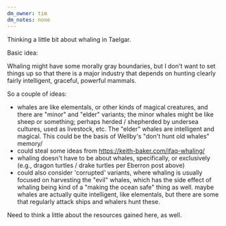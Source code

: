 ```yaml
---
dm_owner: tim
dm_notes: none
---
```


Thinking a little bit about whaling in Taelgar.

Basic idea:

Whaling might have some morally gray boundaries, but I don't want to set things up so that there is a major industry that depends on hunting clearly fairly intelligent, graceful, powerful mammals. 

So a couple of ideas:
- whales are like elementals, or other kinds of magical creatures, and there are "minor" and "elder" variants; the minor whales might be like sheep or something; perhaps herded / shepherded by undersea cultures, used as livestock, etc. The "elder" whales are intelligent and magical. This could be the basis of Wellby's "don't hunt old whales" memory/
- could steal some ideas from https://keith-baker.com/ifaq-whaling/
- whaling doesn't have to be about whales, specifically, or exclusively (e.g., dragon turtles / drake turtles per Eberron post above)
- could also consider 'corrupted' variants, where whaling is usually focused on harvesting the "evil" whales, which has the side effect of whaling being kind of a "making the ocean safe" thing as well. maybe whales are actually quite intelligent, like elementals, but there are some that regularly attack ships and whalers hunt these.

Need to think a little about the resources gained here, as well. 

